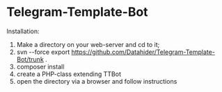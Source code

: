 # Telegram-Template-Bot

Installation:
1. Make a directory on your web-server and cd to it;
2. svn --force export https://github.com/Datahider/Telegram-Template-Bot/trunk .
3. composer install
4. create a PHP-class extending TTBot
5. open the directory via a browser and follow instructions
